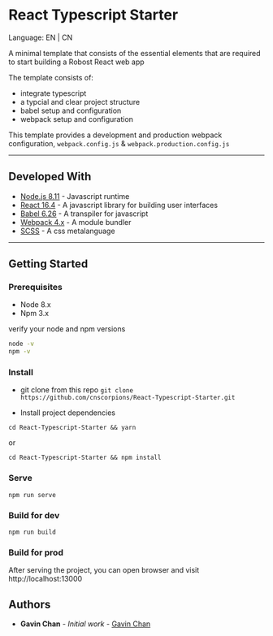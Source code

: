 
# React Typescript Starter

Language: EN | CN

A minimal template that consists of the essential elements that are required to start building a Robost React web app

The template consists of:

* integrate typescript
* a typcial and clear project structure
* babel setup and configuration
* webpack setup and configuration

This template provides a development and production webpack configuration, `webpack.config.js` & `webpack.production.config.js`

---

## Developed With

* [Node.js 8.11](https://nodejs.org/en/) - Javascript runtime
* [React 16.4](https://reactjs.org/) - A javascript library for building user interfaces
* [Babel 6.26](https://babeljs.io/) - A transpiler for javascript
* [Webpack 4.x](https://webpack.js.org/) - A module bundler
* [SCSS](http://sass-lang.com/) - A css metalanguage

---

## Getting Started

### Prerequisites

* Node 8.x
* Npm 3.x

verify your node and npm versions

```bash
node -v
npm -v
```

### Install

* git clone from this repo
`git clone https://github.com/cnscorpions/React-Typescript-Starter.git`

* Install project dependencies

`cd React-Typescript-Starter && yarn`

or 

`cd React-Typescript-Starter && npm install`

### Serve

`npm run serve`

### Build for dev

`npm run build`

### Build for prod

After serving the project, you can open browser and visit http://localhost:13000

## Authors

* **Gavin Chan** - *Initial work* - [Gavin Chan](https://github.com/cnscorpions)











